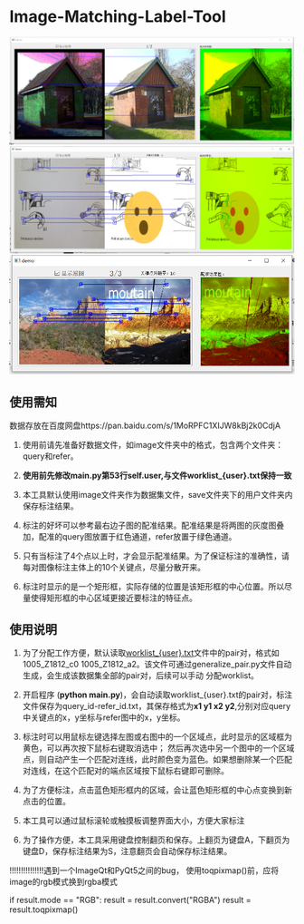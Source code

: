 # Image-Matching-Label-Tool

![show](show.png)
![show1](show1.png)
![show2](show2.png)
## 使用需知

数据存放在百度网盘https://pan.baidu.com/s/1MoRPFC1XIJW8kBj2k0CdjA

1. 使用前请先准备好数据文件，如image文件夹中的格式，包含两个文件夹：query和refer。

2. **使用前先修改main.py第53行self.user,与文件worklist_{user}.txt保持一致**

3. 本工具默认使用image文件夹作为数据集文件，save文件夹下的用户文件夹内保存标注结果。

4. 标注的好坏可以参考最右边子图的配准结果。配准结果是将两图的灰度图叠加，配准的query图放置于红色通道，refer放置于绿色通道。

5. 只有当标注了4个点以上时，才会显示配准结果。为了保证标注的准确性，请每对图像标注主体上的10个关键点，尽量分散开来。

5. 标注时显示的是一个矩形框，实际存储的位置是该矩形框的中心位置。所以尽量使得矩形框的中心区域更接近要标注的特征点。

## 使用说明

1. 为了分配工作方便，默认读取[worklist_{user}.txt](https://github.com/QzAnsel/Retinal-Label-Tool/blob/master/worklist.txt)文件中的pair对，格式如1005_Z1812_c0 1005_Z1812_a2。该文件可通过generalize_pair.py文件自动生成，会生成该数据集全部的pair对，后续可以手动
分配worklist。

2. 开启程序 (**python main.py**)，会自动读取worklist_{user}.txt的pair对，标注文件保存为query_id-refer_id.txt，其保存格式为**x1 y1 x2 y2**,分别对应query中关键点的x，y坐标与refer图中的x，y坐标。

3. 标注时可以用鼠标左键选择左图或右图中的一个区域点，此时显示的区域框为黄色，可以再次按下鼠标右键取消选中；
然后再次选中另一个图中的一个区域点，则自动产生一个匹配对连线，此时颜色变为蓝色。如果想删除某一个匹配对连线，在这个匹配对的端点区域按下鼠标右键即可删除。

4. 为了方便标注，点击蓝色矩形框内的区域，会让蓝色矩形框的中心点变换到新点击的位置。

5. 本工具可以通过鼠标滚轮或触摸板调整界面大小，方便大家标注

6. 为了操作方便，本工具采用键盘控制翻页和保存。上翻页为键盘A，下翻页为键盘D，保存标注结果为S，注意翻页会自动保存标注结果。


!!!!!!!!!!!!!!!遇到一个ImageQt和PyQt5之间的bug，
使用toqpixmap()前，应将image的rgb模式换到rgba模式

if result.mode == "RGB":
    result = result.convert("RGBA")
result = result.toqpixmap()
